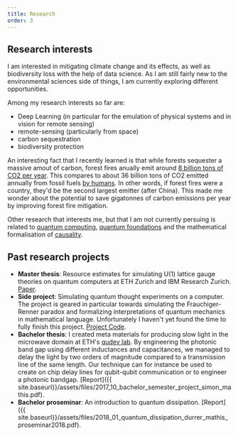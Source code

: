 ```yaml
---
title: Research
order: 3
---
```

## Research interests
I am interested in mitigating climate change and its effects, as well as biodiversity loss with the help of data science. As I am still fairly new to the environmental sciences side of things, I am currently exploring different opportunities.  

Among my research interests so far are:
- Deep Learning (in particular for the emulation of physical systems and in vision for remote sensing)
- remote-sensing (particularly from space)
- carbon sequestration
- biodiversity protection

An interesting fact that I recently learned is that while forests sequester a massive amout of carbon, forest fires anually emit around [8 billion tons of CO2 per year](https://essd.copernicus.org/articles/9/697/2017/). This compares to about 36 billion tons of CO2 emitted annually from fossil fuels [by humans](https://ourworldindata.org/grapher/annual-co-emissions-by-region?time=earliest..latest). In other words, if forest fires were a country, they'd be the second largest emitter (after China). This made me wonder about the potential to save gigatonnes of carbon emissions per year by improving forest fire mitigation.

Other research that interests me, but that I am not currently persuing is related to [quantum computing](https://journals.aps.org/prd/abstract/10.1103/PhysRevD.102.094501), [quantum foundations](https://github.com/Croydon-Brixton/qthought) and the mathematical formalisation of [causality](https://ftp.cs.ucla.edu/pub/stat_ser/r350.pdf).

## Past research projects
- __Master thesis__: Resource estimates for simulating U(1) lattice gauge theories on quantum computers at ETH Zurich and IBM Research Zurich. [Paper](https://arxiv.org/abs/2005.10271).
- __Side project__: Simulating quantum thought experiments on a computer.  
 The project is geared in particular towards simulating the Frauchiger-Renner paradox and formalizing interpretations of quantum mechanics in mathematical language. Unfortunately I haven't yet found the time to fully finish this project. [Project Code](https://github.com/Croydon-Brixton/qthought).
- __Bachelor thesis__: I created meta materials for producing slow light in the microwave domain at ETH's [qudev lab](https://qudev.phys.ethz.ch/). By engineering the photonic band gap using different inductances and capacitances, we managed to delay the light by two orders of magnitude compared to a transmission line of the same length. Our technique can for instance be used to create on chip delay lines for qubit-qubit communication or to engineer a photonic bandgap. [Report]({{ site.baseurl}}/assets/files/2017_10_bachelor_semester_project_simon_mathis.pdf).
- __Bachelor proseminar__: An introduction to quantum dissipation. [Report]({{ site.baseurl}}/assets/files/2018_01_quantum_dissipation_durrer_mathis_proseminar2018.pdf).